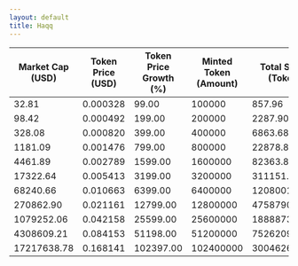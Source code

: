 ```yaml
---
layout: default
title: Haqq
---
```

| Market Cap (USD) | Token Price (USD) | Token Price Growth (%) | Minted Token (Amount) | Total Spent (Token) | Author Revenue (USD) | Platform Mint Fee (USD) |
|------------------|-------------------|------------------------|-----------------------|--------------------|-------------------------|-------------------------|
| 32.81 | 0.000328 | 99.00 | 100000 | 857.96 | 0.74 | 0.07 |
| 98.42 | 0.000492 | 199.00 | 200000 | 2287.90 | 1.97 | 0.20 |
| 328.08 | 0.000820 | 399.00 | 400000 | 6863.68 | 5.91 | 0.59 |
| 1181.09 | 0.001476 | 799.00 | 800000 | 22878.88 | 19.68 | 1.97 |
| 4461.89 | 0.002789 | 1599.00 | 1600000 | 82363.83 | 70.87 | 7.09 |
| 17322.64 | 0.005413 | 3199.00 | 3200000 | 311151.95 | 267.71 | 26.77 |
| 68240.66 | 0.010663 | 6399.00 | 6400000 | 1208001.08 | 1039.36 | 103.94 |
| 270862.90 | 0.021161 | 12799.00 | 12800000 | 4758790.88 | 4094.44 | 409.44 |
| 1079252.06 | 0.042158 | 25599.00 | 25600000 | 18888736.65 | 16251.77 | 1625.18 |
| 4308609.21 | 0.084153 | 51198.00 | 51200000 | 75262092.90 | 64755.12 | 6475.51 |
| 17217638.78 | 0.168141 | 102397.00 | 102400000 | 300462664.16 | 258516.55 | 25851.66 |

